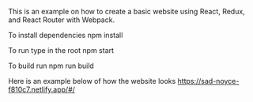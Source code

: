 This is an example on how to create a basic website using React, Redux, and React Router with Webpack.

To install dependencies
npm install

To run type in the root
npm start

To build run
npm run build

Here is an example below of how the website looks https://sad-noyce-f810c7.netlify.app/#/
